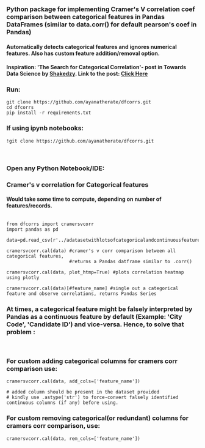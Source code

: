 
<h3>Python package for implementing Cramer's V correlation coef comparison between categorical features in Pandas DataFrames (similar to data.corr() for default pearson's coef in Pandas) </h3>

<h4> Automatically detects categorical features and ignores numerical features. Also has custom feature addition/removal option. 

<h4> Inspiration: 'The Search for Categorical Correlation'- post in Towards Data Science by <a href='https://github.com/shakedzy'> Shakedzy</a>. Link to the post: <a href='https://towardsdatascience.com/the-search-for-categorical-correlation-a1cf7f1888c9'> Click Here </a></h4>

<h3>Run: </h3>

```
git clone https://github.com/ayanatherate/dfcorrs.git
cd dfcorrs 
pip install -r requirements.txt
```

<h3> If using ipynb notebooks:</h3>


```
!git clone https://github.com/ayanatherate/dfcorrs.git

```



<br>
<h3>Open any Python Notebook/IDE: </h3>



<h3> Cramer's v correlation for Categorical features </h3>
<h4> Would take some time to compute, depending on number of features/records. </h4>
  
  
```

from dfcorrs import cramersvcorr
import pandas as pd
  
data=pd.read_csv(r'../adatasetwithlotsofcategoricalandcontinuousfeatures.csv')

cramersvcorr.cal(data) #cramer's v corr comparison between all categorical features, 
                       #returns a Pandas datframe similar to .corr()

cramersvcorr.cal(data, plot_htmp=True) #plots correlation heatmap using plotly

cramersvcorr.cal(data)[#feature_name] #single out a categorical feature and observe correlations, returns Pandas Series

```



<h3> At times, a categorical feature might be falsely interpreted by Pandas as a continuous feature by default (Example: 'City Code', 'Candidate ID') and vice-versa. Hence, to solve that problem : </h3>

<br>



<h3> For custom adding categorical columns for cramers corr comparison use: </h3>

```
cramersvcorr.cal(data, add_cols=['feature_name'])

# added column should be present in the dataset provided
# kindly use .astype('str') to force-convert falsely identified continuous columns (if any) before using.
```




<h3> For custom removing categorical(or redundant) columns for cramers corr comparison, use: </h3>

```
cramersvcorr.cal(data, rem_cols=['feature_name'])

```





